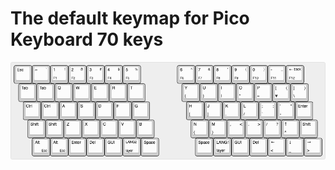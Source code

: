 # The default keymap for Pico Keyboard 70 keys

![Pico Layout Image](https://raw.githubusercontent.com/kumaokobo/pico-keyboard/master/img/pico-layout-70keys.png)

